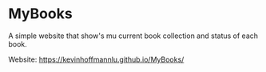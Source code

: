 # MyBooks

A simple website that show's mu current book collection and status of each book.

Website: https://kevinhoffmannlu.github.io/MyBooks/
